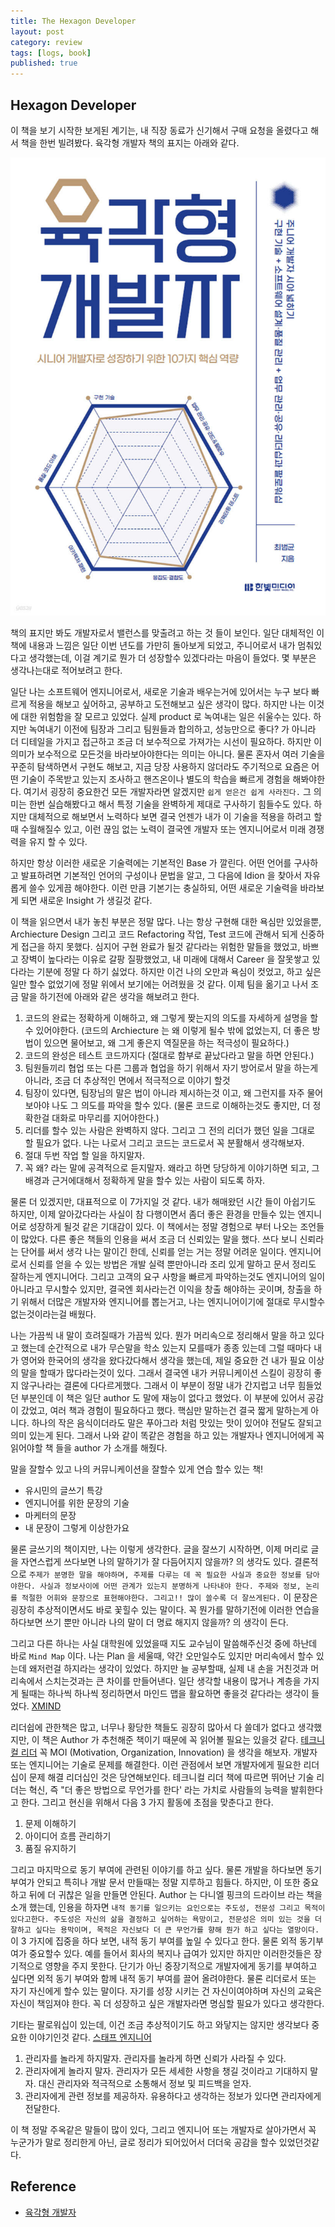 ```yaml
---
title: The Hexagon Developer
layout: post
category: review
tags: [logs, book]
published: true
---
```




## Hexagon Developer

이 책을 보기 시작한 보게된 계기는, 내 직장 동료가 신기해서 구매 요청을 올렸다고 해서 책을 한번 빌려봤다. 육각형 개발자 책의 표지는 아래와 같다.

![The Hexagon Developer](../../../assets/img/photo/12-18-2023/book.jpg)

책의 표지만 봐도 개발자로서 밸런스를 맞출려고 하는 것 들이 보인다. 일단 대체적인 이 책에 내용과 느낌은 일단 이번 년도를 가만히 돌아보게 되었고, 주니어로서 내가 멈춰있다고 생각했는데, 이걸 계기로 뭔가 더 성장할수 있겠다라는 마음이 들었다. 몇 부분은 생각나는대로 적어보려고 한다.

일단 나는 소프트웨어 엔지니어로서, 새로운 기술과 배우는거에 있어서는 누구 보다 빠르게 적용을 해보고 싶어하고, 공부하고 도전해보고 싶은 생각이 많다. 하지만 나는 이것에 대한 위험함을 잘 모르고 있었다. 실제 product 로 녹여내는 일은 쉬울수는 있다. 하지만 녹여내기 이전에 팀장과 그리고 팀원들과 합의하고, 성능만으로 좋다? 가 아니라 더 디테일을 가지고 접근하고 조금 더 보수적으로 가져가는 시선이 필요하다. 하지만 이 의미가 보수적으로 모든것을 바라보아야한다는 의미는 아니다. 물론 혼자서 여러 기술을 꾸준히 탐색하면서 구현도 해보고, 지금 당장 사용하지 않더라도 주기적으로 요즘은 어떤 기술이 주목받고 있는지 조사하고 핸즈온이나 별도의 학습을 빠르게 경험을 해봐야한다. 여기서 굉장히 중요한건 모든 개발자라면 알겠지만 `쉽게 얻은건 쉽게 사라진다.` 그 의미는 한번 실습해봤다고 해서 특정 기술을 완벽하게 제대로 구사하기 힘들수도 있다. 하지만 대체적으로 해보면서 노력하다 보면 결국 언젠가 내가 이 기술을 적용을 하려고 할때 수월해질수 있고, 이런 끊임 없는 노력이 결국엔 개발자 또는 엔지니어로서 미래 경쟁력을 유지 할 수 있다. 

하지만 항상 이러한 새로운 기술력에는 기본적인 Base 가 깔린다. 어떤 언어를 구사하고 발표하려면 기본적인 언어의 구성이나 문법을 알고, 그 다음에 Idion 을 찾아서 자유롭게 쓸수 있게끔 해야한다. 이런 만큼 기본기는 충실하되, 어떤 새로운 기술력을 바라보게 되면 새로운 Insight 가 생길것 같다.

이 책을 읽으면서 내가 놓친 부분은 정말 많다. 나는 항상 구현해 대한 욕심만 있었을뿐, Archiecture Design 그리고 코드 Refactoring 작업, Test 코드에 관해서 되게 신중하게 접근을 하지 못했다. 심지어 구현 완료가 될것 같다라는 위험한 말들을 했었고, 바쁘고 장벽이 높다라는 이유로 갈팡 질팡했었고, 내 미래에 대해서 Career 을 잘못쌓고 있다라는 기분에 정말 다 하기 싫었다. 하지만 이건 나의 오만과 욕심이 컷었고, 하고 싶은 일만 할수 없었기에 정말 위에서 보기에는 어려웠을 것 같다. 이제 팀을 옮기고 나서 조금 말을 하기전에 아래와 같은 생각을 해보려고 한다.

1. 코드의 완료는 정확하게 이해하고, 왜 그렇게 짲는지의 의도를 자세하게 설명을 할수 있어야한다. (코드의 Archiecture 는 왜 이렇게 될수 밖에 없었는지, 더 좋은 방법이 있으면 물어보고, 왜 그게 좋은지 역질문을 하는 적극성이 필요하다.)
2. 코드의 완성은 테스트 코드까지다 (절대로 함부로 끝났다라고 말을 하면 안된다.)
3. 팀원들끼리 협업 또는 다른 그룹과 협업을 하기 위해서 자기 방어로서 말을 하는게 아니라, 조금 더 추상적인 면에서 적극적으로 이야기 할것
4. 팀장이 있다면, 팀장님의 말은 법이 아니라 제시하는것 이고, 왜 그런지를 자주 물어보아야 나도 그 의도를 파악을 할수 있다. (물론 코드로 이해하는것도 좋지만, 더 정확한걸 대화로 마무리를 지어야한다.)
5. 리더를 할수 있는 사람은 완벽하지 않다. 그리고 그 전의 리더가 했던 일을 그대로 할 필요가 없다. 나는 나로서 그리고 코드는 코드로서 꼭 분활해서 생각해보자.
6. 절대 두번 작업 할 일을 하지말자.
7. 꼭 왜? 라는 말에 공격적으로 듣지말자. 왜라고 하면 당당하게 이야기하면 되고, 그 배경과 근거에대해서 정확하게 말을 할수 있는 사람이 되도록 하자.

물론 더 있겠지만, 대표적으로 이 7가지일 것 같다. 내가 해매왔던 시간 들이 아쉽기도 하지만, 이제 알아갔다라는 사실이 참 다행이면서 좀더 좋은 환경을 만들수 있는 엔지니어로 성장하게 될것 같은 기대감이 있다. 이 책에서는 정말 경험으로 부터 나오는 조언들이 많았다. 다른 좋은 책들의 인용을 써서 조금 더 신뢰있는 말을 했다. 쓰다 보니 신뢰라는 단어를 써서 생각 나는 말이긴 한데, 신뢰를 얻는 거는 정말 어려운 일이다. 엔지니어로서 신뢰를 얻을 수 있는 방법은 개발 실력 뿐만아니라 조리 있게 말하고 문서 정리도 잘하는게 엔지니어다. 그리고 고객의 요구 사항을 빠르게 파악하는것도 엔지니어의 일이 아니라고 무시할수 있지만, 결국엔 회사라는건 이익을 창출 해야하는 곳이며, 창출을 하기 위해서 더많은 개발자와 엔지니어를 뽑는거고, 나는 엔지니어이기에 절대로 무시할수 없는것이라는걸 배웠다. 

나는 가끔씩 내 말이 흐려질때가 가끔씩 있다. 뭔가 머리속으로 정리해서 말을 하고 있다고 했는데 순간적으로 내가 무슨말을 학소 있는지 모를때가 종종 있는데 그럴 때마다 내가 영어와 한국어의 생각을 왔다갔다해서 생각을 했는데, 제일 중요한 건 내가 필요 이상의 말을 할때가 많다라는것이 있다. 그래서 결국엔 내가 커뮤니케이션 스킬이 굉장히 좋지 않구나라는 결론에 다다르게했다. 그래서 이 부분이 정말 내가 간지럽고 너무 힘들었던 부분인데 이 책은 일단 author 도 말에 재능이 없다고 했었다. 이 부분에 있어서 공감이 갔었고, 여러 책과 경험이 필요하다고 했다. 핵심만 말하는건 결국 짧게 말하는게 아니다. 하나의 작은 음식이더라도 말은 푸아그라 처럼 맛있는 맛이 있어야 전달도 잘되고 의미 있는게 된다. 그래서 나와 같이 똑같은 경험을 하고 있는 개발자나 엔지니어에게 꼭 읽어야할 책 들을 author 가 소개를 해줬다. 

말을 잘할수 있고 나의 커뮤니케이션을 잘할수 있게 연습 할수 있는 책!

* 유시민의 글쓰기 특강
* 엔지니어를 위한 문장의 기술
* 마케터의 문장
* 내 문장이 그렇게 이상한가요

물론 글쓰기의 책이지만, 나는 이렇게 생각한다. 글을 잘쓰기 시작하면, 이제 머리로 글을 자연스럽게 쓰다보면 나의 말하기가 잘 다듬어지지 않을까? 의 생각도 있다. 결론적으로 `주제가 분명한 말을 해야하며, 주제를 다루는 데 꼭 필요한 사실과 중요한 정보를 담아야한다. 사실과 정보사이에 어떤 관계가 있는지 분명하게 나타내야 한다. 주제와 정보, 논리를 적절한 어휘와 문장으로 표현해야한다. 그리고!! 많이 쓸수록 더 잘쓰게된다.` 이 문장은 굉장히 추상적이면서도 바로 꽃힐수 있는 말이다. 꼭 뭔가를 말하기전에 이러한 연습을 하다보면 쓰기 뿐만 아니라 나의 말이 더 명료 해지지 않을까? 의 생각이 든다.

그리고 다른 하나는 사실 대학원에 있었을때 지도 교수님이 말씀해주신것 중에 하난데 바로 `Mind Map` 이다. 나는 Plan 을 세울때, 약간 오만일수도 있지만 머리속에서 할수 있는데 왜저런걸 하지라는 생각이 있었다. 하지만 늘 공부할때, 실제 내 손을 거친것과 머리속에서 스치는것과는 큰 차이를 만들어낸다. 일단 생각할 내용이 많거나 계층을 가지게 될때는 하나씩 하나씩 정리하면서 마인드 맵을 활요하면 좋을것 같다라는 생각이 들었다. [XMIND](https://xmind.app/)

리더쉽에 관한책은 많고, 너무나 황당한 책들도 굉장히 많아서 다 쓸데가 없다고 생각했지만, 이 책은 Author 가 추천해준 책이기 때문에 꼭 읽어볼 필요는 있을것 같다. [테크니컬 리더](https://www.yes24.com/Product/Goods/8301368) 꼭 MOI (Motivation, Organization, Innovation) 을 생각을 해보자. 개발자 또는 엔지니어는 기술로 문제를 해결한다. 이런 관점에서 보면 개발자에게 필요한 리더십이 문제 해결 리더십인 것은 당연해보인다. 테크니컬 리더 책에 따르면 뛰어난 기술 리더는 혁신, 즉 "더 좋은 방법으로 무언가를 한다' 라는 가치로 사람들의 능력을 발휘한다고 한다. 그리고 현신을 위해서 다음 3 가지 활동에 초점을 맞춘다고 한다.

1. 문제 이해하기
2. 아이디어 흐름 관리하기
3. 품질 유지하기

그리고 마지막으로 동기 부여에 관련된 이야기를 하고 싶다. 물론 개발을 하다보면 동기부여가 안되고 특히나 개발 문서 만들때는 정말 지루하고 힘들다. 하지만, 이 또한 중요하고 뒤에 더 귀찮은 일을 만들면 안된다. Author 는 다니엘 핑크의 드라이브 라는 책을 소개 했는데, 인용을 하자면 `내적 동기를 일으키는 요인으로는 주도성, 전문성 그리고 목적이 있다고한다. 주도성은 자신의 삶을 결정하고 싶어하는 욕망이고, 전문성은 의미 있는 것을 더잘하고 싶다는 용막이며, 목적은 자신보다 더 큰 무언가를 향해 뭔가 하고 싶다는 열망이다.` 이 3 가지에 집중을 하다 보면, 내적 동기 부여를 높일 수 있다고 한다. 물론 외적 동기부여가 중요할수 있다. 예를 들어서 회사의 복지나 급여가 있지만 하지만 이러한것들은 장기적으로 영향을 주지 못한다. 단기가 아닌 중장기적으로 개발자에게 동기를 부여하고 싶다면 외적 동기 부여와 함께 내적 동기 부여를 끌어 올려야한다. 물론 리더로서 또는 자기 자신에게 할수 있는 말이다. 자기를 성장 시키는 건 자신이여야하며 자신의 교육은 자신이 책임져야 한다. 꼭 더 성장하고 싶은 개발자라면 명심할 필요가 있다고 생각한다.

기타는 팔로워십이 있는데, 이건 조금 추상적이기도 하고 와닿지는 않지만 생각보다 중요한 이야기인것 같다. [스태프 엔지니어](https://www.aladin.co.kr/shop/wproduct.aspx?ItemId=301411563)

1. 관리자를 놀라게 하지말자. 관리자를 놀라게 하면 신뢰가 사라질 수 있다.
2. 관리자에게 놀라지 말자. 관리자가 모든 세세한 사항을 챙길 것이라고 기대하지 말자. 대신 관리자와 적극적으로 소통해서 정보 및 피드백을 얻자.
3. 관리자에게 관련 정보를 제공하자. 유용하다고 생각하는 정보가 있다면 관리자에게 전달한다.

이 책 정말 주옥같은 말들이 많이 있다, 그리고 엔지니어 또는 개발자로 살아가면서 꼭 누군가가 말로 정리한게 아닌, 글로 정리가 되어있어서 더더욱 공감을 할수 있었던것같다.

## Reference

* [육각형 개발자](https://www.yes24.com/Product/Goods/120215040)